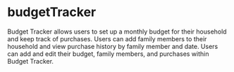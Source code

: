 # budgetTracker

Budget Tracker allows users to set up a monthly budget for their household and keep track of purchases. Users can add family members to their household and view purchase history by family member and date. Users can add and edit their budget, family members, and purchases within Budget Tracker.
